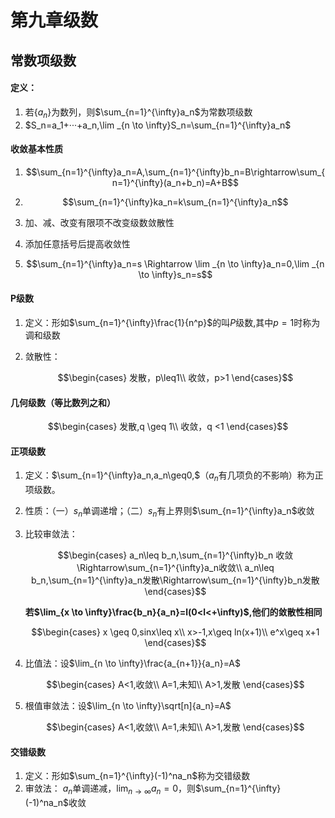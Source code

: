 <head>
  <script src="https://cdn.mathjax.org/mathjax/latest/MathJax.js?config=TeX-AMS-MML_HTMLorMML" type="text/javascript"></script>
  <script type="text/x-mathjax-config">
    MathJax.Hub.Config({
      tex2jax: {
      skipTags: ['script', 'noscript', 'style', 'textarea', 'pre'],
      inlineMath: [['$','$']]
      }
    });
  </script>
</head>

# 第九章级数
## 常数项级数
#### 定义：
1. 若$\{a_n\}$为数列，则$\sum_{n=1}^{\infty}a_n$为常数项级数
2. $S_n=a_1+···+a_n,\lim _{n \to \infty}S_n=\sum_{n=1}^{\infty}a_n$

#### 收敛基本性质

1. $$\sum_{n=1}^{\infty}a_n=A,\sum_{n=1}^{\infty}b_n=B\rightarrow\sum_{n=1}^{\infty}(a_n+b_n)=A+B$$

2. $$\sum_{n=1}^{\infty}ka_n=k\sum_{n=1}^{\infty}a_n$$

3. 加、减、改变有限项不改变级数敛散性
4. 添加任意括号后提高收敛性

5. $$\sum_{n=1}^{\infty}a_n=s \Rightarrow \lim _{n \to \infty}a_n=0,\lim _{n \to \infty}s_n=s$$

#### P级数
1. 定义：形如$\sum_{n=1}^{\infty}\frac{1}{n^p}$的叫$P$级数,其中$p=1$时称为调和级数

2. 敛散性：
   
   $$\begin{cases}
    发散，p\leq1\\
    收敛，p>1
    \end{cases}$$

#### 几何级数（等比数列之和）
$$\begin{cases}
    发散,q \geq 1\\
    收敛，q <1
\end{cases}$$

#### 正项级数
1. 定义：$\sum_{n=1}^{\infty}a_n,a_n\geq0,$（$a_n$有几项负的不影响）称为正项级数。

2. 性质：（一）$s_n$单调递增；（二）${s_n}$有上界则$\sum_{n=1}^{\infty}a_n$收敛

3. 比较审敛法：
   
   $$\begin{cases}
    a_n\leq b_n,\sum_{n=1}^{\infty}b_n 收敛\Rightarrow\sum_{n=1}^{\infty}a_n收敛\\
    a_n\leq b_n,\sum_{n=1}^{\infty}a_n发散\Rightarrow\sum_{n=1}^{\infty}b_n发散
   \end{cases}$$

   **若$\lim_{x \to \infty}\frac{b_n}{a_n}=l(0<l<+\infty)$,他们的敛散性相同**


   $$\begin{cases}
    x \geq 0,sinx\leq x\\
    x>-1,x\geq ln(x+1)\\
    e^x\geq x+1
   \end{cases}$$
4. 比值法：设$\lim_{n \to \infty}\frac{a_{n+1}}{a_n}=A$
   
   $$\begin{cases}
    A<1,收敛\\
    A=1,未知\\
    A>1,发散
   \end{cases}$$

5. 根值审敛法：设$\lim_{n \to \infty}\sqrt[n]{a_n}=A$

    $$\begin{cases}
    A<1,收敛\\
    A=1,未知\\
    A>1,发散
    \end{cases}$$

#### 交错级数
1. 定义：形如$\sum_{n=1}^{\infty}(-1)^na_n$称为交错级数
2. 审敛法：
   $a_n$单调递减，$\lim_{n \to \infty}a_n=0$，则$\sum_{n=1}^{\infty}(-1)^na_n$收敛

  